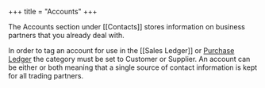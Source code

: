 +++
title = "Accounts"
+++

The Accounts section under [[Contacts]] stores information on business partners that you already deal with.

In order to tag an account for use in the [[Sales Ledger]] or [Purchase Ledger](purchase_ledger) the category must be set to Customer or Supplier. An account can be either or both meaning that a single source of contact information is kept for all trading partners.
